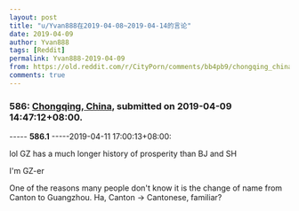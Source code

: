 ```yaml
---
layout: post
title: "u/Yvan888在2019-04-08~2019-04-14的言论"
date: 2019-04-09
author: Yvan888
tags: [Reddit]
permalink: Yvan888-2019-04-09
from: https://old.reddit.com/r/CityPorn/comments/bb4pb9/chongqing_china/
comments: true
---
```


### 586: [Chongqing, China](https://old.reddit.com/r/CityPorn/comments/bb4pb9/chongqing_china/), submitted on 2019-04-09 14:47:12+08:00.

----- __586.1__ -----2019-04-11 17:00:13+08:00:

lol GZ has a much longer history of prosperity than BJ and SH

I'm GZ-er

One of the reasons many people don't know it is the change of name from Canton to Guangzhou. Ha, Canton -> Cantonese, familiar?

